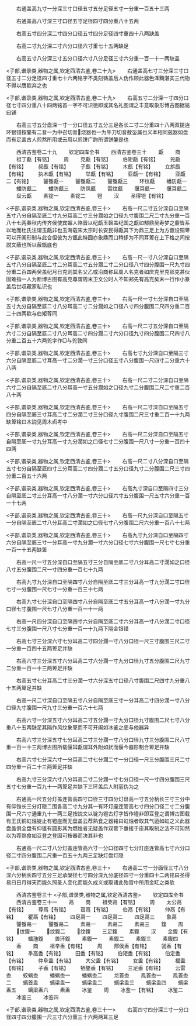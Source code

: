 <!-- { "loadSidebar": true } -->
　　右通盖高九寸一分深三寸口径五寸五分足径五寸一分重一百五十三两

　　右通盖高八寸深三寸口径五寸足径四寸四分重八十五两

　　右高五寸四分深二寸四分口径五寸四分足径四寸重四十八两缺盖

　　右高二寸九分深二寸六分口径六寸重七十五两缺足

　　右高五寸八分深三寸五分口径六寸八分足径三寸六分重一百一十一两缺盖

<子部,谱录类,器物之属,钦定西清古鉴,卷二十九>
　　右通盖高七寸三分深三寸口径五寸二分足径四寸重七十六两铭字不类刻铸盖后人伪作顾此器色泽黤湛实三代物不得以赝欵弃之也

<子部,谱录类,器物之属,钦定西清古鉴,卷二十九>
　　右高五寸二分深一寸四分口径七寸四分重八十四两铭首一字不可识徳即或其名礼图谓之丰意取象形博古图据铭曰铺



　　右高三寸五分盘深一寸一分口径五寸五分三足各长二寸二分重四十八两双提连环银错按鏊有二音一为中召切音烧器也一为牛刀切音敖釡属也义本相同兹器如盘而有足盖古人煎熬所用或云用以煎饼广韵所谓饼鏊是也

　　西清古鉴卷二十九
　　钦定四库全书
　　西清古鉴卷三十
　　甗
　　商
　　祖丁甗【有铭】
　　周
　　克甗【有铭】
　　伯矩甗【有铭】
　　兕甗【有铭】
　　叔甗【有铭】
　　子甗【有铭】
　　木甗【有铭】
　　立旂甗【有铭】
　　执木甗【有铭】
　　举甗【有铭】
　　亚甗一【有铭】
　　亚甗二【有铭】
　　饕餮甗一
　　饕餮甗二
　　饕餮甗三
　　环纹甗
　　蟠防甗一
　　蟠防甗二
　　蟠防甗三
　　防凤甗
　　雷纹甗
　　偃耳甗一
　　偃耳甗二
　　盘云甗
　　素锭一
　　素锭二
　　镫
　　汉
　　圣得镫【有铭】

<子部,谱录类,器物之属,钦定西清古鉴,卷三十>
　　右高一尺二寸五分深自口至隔五寸八分自隔至厎二寸九分耳高二寸三分濶如之口径九寸腹围二尺二寸九分重一百八十七两春秋内传齐侯使宾媚人赂晋以纪甗玉磬盖纪国之甗如郜鼎吴寿梦之鼎皆系以地而杜氏注谓玉甗非也玉海载宋太宗时长安民得甗其下为鼎三足上为方甑设铜箄可以开阖形制与此合但彼为方甑此特圆亦象鼎而口稍侈为不同耳箄在上下格之间按説文蔽也所以蔽甑底也

<子部,谱录类,器物之属,钦定西清古鉴,卷三十>
　　右高一尺一寸八分深自口至隔五寸八分自隔至厎二寸二分耳高二寸五分濶二寸二分口径八寸四分腹围一尺九寸四分重二百四两癸盖纪月日克则其名父乙或沿商称耳周人名克者如庆克里克郤克甚伙固难指一人为断博古图有高克尊谓周末卫文公时人不知郑先有高克矣末一行作小篆盖后世収藏家私识也

<子部,谱录类,器物之属,钦定西清古鉴,卷三十>
　　右高一尺一寸七分深自口至隔五寸九分自隔至厎二寸八分耳高二寸二分濶如之口径八寸四分腹围二尺四分重二百二十四两欵与伯矩尊同

<子部,谱录类,器物之属,钦定西清古鉴,卷三十>
　　右高一尺二寸五分深自口至隔六寸二分自隔至厎二寸八分耳高二寸四分濶二寸六分口径九寸四分腹围二尺四寸八分重二百五十六两兕字作□与兕敦同

<子部,谱录类,器物之属,钦定西清古鉴,卷三十>
　　右高七寸九分深自口至隔三寸六分自隔至厎二寸耳高一寸二分濶一寸三分口径五寸八分腹围一尺四寸二分重六十八两

<子部,谱录类,器物之属,钦定西清古鉴,卷三十>
　　右高一尺二寸二分深自口至隔六寸二分自隔至厎二寸八分耳高一寸五分濶如之口径九寸二分腹围二尺二寸重二百八十两

<子部,谱录类,器物之属,钦定西清古鉴,卷三十>
　　右高一尺二寸深自口至隔五寸四分自隔至厎三寸耳高二寸二分濶二寸三分口径九寸腹围二尺三寸重二百一十九两缺箄铭曰木説见周木卣考中

<子部,谱录类,器物之属,钦定西清古鉴,卷三十>
　　右高一尺二分深自口至隔五寸自隔至厎一寸九分耳高一寸九分濶如之口径七寸二分腹围一尺八寸一分重一百四十四两

<子部,谱录类,器物之属,钦定西清古鉴,卷三十>
　　右高一尺二寸八分深自口至隔五寸七分自隔至厎四寸三分耳高二寸四分濶二寸五分口径九寸二分腹围二尺三寸四分重二百五十六两

<子部,谱录类,器物之属,钦定西清古鉴,卷三十>
　　右高九寸深自口至隔四寸三分自隔至厎二寸三分耳高一寸八分濶一寸六分口径六寸五分腹围一尺五寸六分重一百一十七两

<子部,谱录类,器物之属,钦定西清古鉴,卷三十>
　　右高一尺九分深自口至隔五寸一分自隔至厎二寸八分耳高二寸濶如之口径七寸八分腹围二尺六分重一百八十七两

<子部,谱录类,器物之属,钦定西清古鉴,卷三十>
　　右高九寸九分深自口至隔四寸六分自隔至厎三寸一分耳高一寸九分濶一寸六分口径七寸六分腹围一尺七寸七分重一百一十五两缺箄



　　右高一尺一寸五分深自口至隔五寸三分自隔至厎二寸八分耳高二寸濶如之口径八寸五分腹围二尺一寸四分重一百七十九两

　　右高九寸九分深自口至隔四寸八分自隔至厎二寸三分耳高一寸九分濶二寸口径七寸一分腹围一尺七寸一分重一百三十七两

　　右高九寸七分深自口至隔四寸八分自隔至厎二寸五分耳高一寸八分濶一寸九分口径七寸腹围一尺七寸八分重一百一十一两

　　右高一尺四分深自口至隔四寸六分自隔至厎二寸六分耳高一寸八分濶二寸口径七寸三分腹围一尺八寸七分重一百一十九两下隔金银错

　　右高七寸三分深六寸七分耳高二寸四分濶一寸八分口径一尺三寸腹围三尺二寸一分重一百四十五两箄足并缺

　　右高六寸三分深五寸六分耳高二寸六分濶一寸九分口径九寸五分腹围二尺九寸二分重一百一十三两箄足并缺

　　右高五寸七分耳高二寸三分濶一寸六分深五寸口径八寸腹围二尺四寸九分重八十五两箄足并缺

　　右高一尺二寸深自口至隔五寸八分自隔至厎三寸一分耳高二寸四分濶一寸八分口径九寸腹围一尺九寸三分重一百六十七两

　　右高六寸一分深五寸六分耳高二寸五分濶一寸九分口径九寸腹围二尺七寸八分重八十五两缺足其隔作风纹象箄而不可开阖如冰鉴之底与他器异

　　右高六寸三分深五寸七分耳高二寸三分濶一寸八分口径九寸三分腹围二尺八寸重一百一十三两博古图所载偃耳甗谓耳外附如釴而偃今器形制合箄足并缺

　　右高六寸七分深六寸一分耳高二寸七分濶二寸一分口径一尺三分腹围三尺二寸四分重一百二十三两箄足并缺

　　右高九寸三分深六寸八分耳高二寸二分濶一寸七分口径一尺一寸四分腹围三尺五寸七分重一百九十一两箄足并缺下三环盖后人附丽伪为之

　　右通高一尺五分灯盖连管高四寸口径三寸四分灯盘高一寸五分柄长三寸三分中有仰锥长三分灯隠二围各高二寸九分其一有环灯座连管高七寸四分口径二寸二分腹围一尺六寸通重九十一两三足按説文以锭为镫古灯字皆作镫非即豆登之谓博古图载有王氏铜虹烛锭止有镫座而无盘盖云荐熟食之器铭曰虹烛者取其气运如虹之义此器盘盖俱全盘有仰锥有圆影其为燃烛者无疑盖作双管下垂接于座其取制之法不可知然以为荐熟食如豆登之登固可按器而决其非也



　　右通高一尺二寸八分灯盖连管高六寸一分口径四寸七分灯座连管高七寸六分口径二寸四分腹围二尺重一百五十九两三足缺灯盘灯隠

<子部,谱录类,器物之属,钦定西清古鉴,卷三十>
　　右通高二寸一分面径三寸八分深六分柄长四寸五分三足承槃径七寸四分深九分底径四寸一分重四十二两铭曰圣得易曰日月得天而能久照圣人变化而能久成义或取诸此殆宫中所用金缸之类欤

　　西清古鉴卷三十
<子部,谱录类,器物之属,钦定西清古鉴>
　　钦定四库全书
　　西清古鉴卷三十一
　　鬲
　　商
　　祖癸鬲【有铭】
　　周
　　太公鬲【有铭】
　　尊鬲【有铭】
　　虿鬲【有铭】
　　伯鬲【有铭】
　　仲鬲【有铭】
　　瞿鬲【有铭】
　　四足鬲一
　　四足鬲二
　　四足鬲三
　　象鬲
　　饕餮鬲一
　　饕餮鬲二
　　素鬲一
　　素鬲二
　　素鬲三
　　鍑
　　周
　　纹鍑一
　　纹鍑二
　　纹鍑
　　三足鍑
　　素鍑
　　汉
　　金鍑【有铭】
　　蟠虺鍑
　　兽环鍑
　　素鍑一
　　素鍑二
　　素鍑三
　　素鍑四
　　盉
　　商
　　祖辛盉【有铭】
　　周
　　邢侯盉【有铭】
　　虢盉【有铭】
　　季高盉【有铭】
　　田盉【有铭】
　　伯矩盉【有铭】
　　伯定盉【有铭】
　　仲阜盉【有铭】
　　大父盉【有铭】
　　女盉【有铭】
　　福盉【有铭】
　　子盉【有铭】
　　牺鋬盉【有铭】
　　三足盉【有铭】
　　云雷盉
　　蛟螭盉
　　蟠螭盉一
　　蟠螭盉二
　　龙首盉
　　鳯首盉一
　　鳯首盉二
　　螭首盉
　　螭梁盉一
　　螭梁盉二
　　螭梁盉三
　　螭梁盉四
　　螭梁盉五
　　螭梁盉六
　　素盉
　　冰鉴
　　周
　　冰鉴一【有铭】
　　冰鉴二
　　冰鉴三
　　冰鉴四

<子部,谱录类,器物之属,钦定西清古鉴,卷三十一>
　　右高四寸四分深三寸一分口径四寸四分腹围一尺三寸六分重三十六两两耳三足

